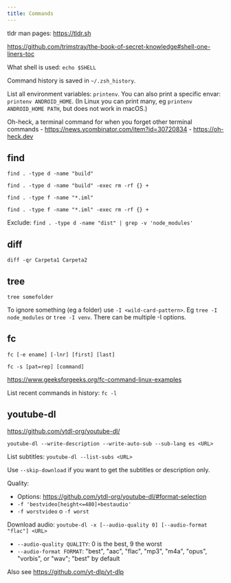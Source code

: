 ```yaml
---
title: Commands
---
```


tldr man pages: https://tldr.sh

https://github.com/trimstray/the-book-of-secret-knowledge#shell-one-liners-toc

What shell is used: `echo $SHELL`

Command history is saved in `~/.zsh_history`.

List all environment variables: `printenv`. You can also print a specific envar: `printenv ANDROID_HOME`. (In Linux you can print many, eg `printenv ANDROID_HOME PATH`, but does not work in macOS.)

Oh-heck, a terminal command for when you forget other terminal commands - https://news.ycombinator.com/item?id=30720834 - https://oh-heck.dev


## find

`find . -type d -name "build"`

`find . -type d -name "build" -exec rm -rf {} +`

`find . -type f -name "*.iml"`

`find . -type f -name "*.iml" -exec rm -rf {} +`

Exclude: `find . -type d -name "dist" | grep -v 'node_modules'`


## diff

`diff -qr Carpeta1 Carpeta2`


## tree

`tree somefolder`

To ignore something (eg a folder) use `-I <wild-card-pattern>`. Eg `tree -I node_modules` or `tree -I venv`. There can be multiple -I options.


## fc

`fc [-e ename] [-lnr] [first] [last]`

`fc -s [pat=rep] [command]`

https://www.geeksforgeeks.org/fc-command-linux-examples

List recent commands in history: `fc -l`


## youtube-dl

https://github.com/ytdl-org/youtube-dl/

`youtube-dl --write-description --write-auto-sub --sub-lang es <URL>`

List subtitles: `youtube-dl --list-subs <URL>`

Use `--skip-download` if you want to get the subtitles or description only.

Quality:
- Options: https://github.com/ytdl-org/youtube-dl/#format-selection
- `-f 'bestvideo[height<=480]+bestaudio'`
- `-f worstvideo` o `-f worst`

Download audio: `youtube-dl -x [--audio-quality 0] [--audio-format "flac"] <URL>`
- `--audio-quality QUALITY`: 0 is the best, 9 the worst
- `--audio-format FORMAT`: "best", "aac", "flac", "mp3", "m4a", "opus", "vorbis", or "wav"; "best" by default

Also see https://github.com/yt-dlp/yt-dlp
